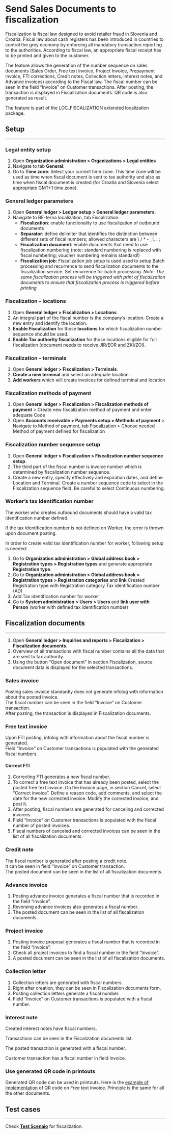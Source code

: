 # Send Sales Documents to fiscalization

Fiscalization is fiscal law designed to avoid retailer fraud in Slovenia and Croatia. Fiscal law about cash registers has been introduced in countries to control the grey economy by enforcing all mandatory transaction reporting to the authorities. According to fiscal law, an appropriate fiscal receipt has to be printed and given to the customer.

The feature allows the generation of the number sequence on sales documents (Sales Order, Free text invoice, Project Invoice, Prepayment invoice, FTI corrections, Credit notes, Collection letters, Interest notes, and Advance invoices) according to the Fiscal law. The fiscal number can be seen in the field “Invoice” on Customer transactions. After posting, the transaction is displayed in Fiscalization documents. QR code is also generated as result. 

The feature is part of the LOC_FISCALIZATION extended localization package.

## **Setup**
---

### **Legal entity setup**
1. Open **Organization administration > Organizations > Legal entities**
2. Navigate to tab **General**:
3. Go to **Time zone**: Select your current time zone. This time zone will be used as time when fiscal document is sent to tax authority and also as time when fiscal document is created (for Croatia and Slovenia select appropriate GMT+1 time zone).



### **General ledger parameters**

1. Open **General ledger > Ledger setup > General ledger parameters**.
2. Navigate to BE-terna localization, tab Fiscalization:
   - **Fiscalization**: enable functionality to use fiscalization of outbound documents
   - **Separator**: define delimiter that identifies the distinction between different sets of fiscal numbers; allowed characters are \ / * - _|. : ; 
   - **Fiscalization document**: enable documents that need to use fiscalization numbering (note: standard numbering is replaced with fiscal numbering; voucher numbering remains standard!)
   - **Fiscalization job**: Fiscalization job setup is used used to setup Batch processing and recurrence to send fiscalization documents to the fiscalization service. Set recurrence for batch processing. _Note: The same fiscalization process will be triggered with print of fiscalization documents to ensure that fiscalization process is triggered before printing_
 
### **Fiscalization – locations**

1. Open **General ledger > Fiscalization > Locations**.
2. An integral part of the fiscal number is the company’s location. Create a new entry and identify the location.
3. **Enable Fiscalization** for those **locations** for which fiscalization number sequence should be used.
4. **Enable Tax authority fiscalization** for those locations eligible for full fiscalization (document needs to receive JIR/EOR and ZKI/ZOI).

 
### **Fiscalization – terminals**

1. Open **General ledger > Fiscalization > Terminals**.
2. **Create a new terminal** and select an adequate location.
3. **Add workers** which will create invoices for defined terminal and location

### **Fiscalization methods of payment**
1.	Open **General ledger > Fiscalization > Fiscalization methods of payment** > Create new fiscalization method of payment and enter adequate Code
2.	Open **Accounts receivable > Payments setup > Methods of payment** > Navigate to Method of payment, tab Fiscalization > Choose needed Method of payment defined for fiscalization

 
### **Fiscalization number sequence setup**

1. Open **General ledger > Fiscalization > Fiscalization number sequence setup**.
2. The third part of the fiscal number is invoice number which is determined by fiscalization number sequence. 
3. Create a new entry, specify effectively and expiration dates, and define Location and Terminal. Create a number sequence code to select in the Fiscalization sequence field. Be careful to select Continuous numbering.
 
### **Worker’s tax identification number**

The worker who creates outbound documents should have a valid tax identification number defined.
 
If the tax identification number is not defined on Worker, the error is thrown upon document posting.

In order to create valid tax identification number for worker, following setup is needed: 
1.	Go to **Organization administration > Global address book > Registration types > Registration types** and generate appropriate **Registration type**.
2.	Go to **Organization administration > Global address book > Registration types > Registration categories** and **link** Created Registration type with Registration category Tax identification number (AD) 
3.	Add Tax identification number for worker
4.	Go to **System administration > Users > Users** and **link user with Person** (worker with defined tax identification number)

 
## **Fiscalization documents**
---

1. Open **General ledger > Inquiries and reports > Fiscalization > Fiscalization documents**.
2. Overview of all transactions with fiscal number contains all the data that are sent to tax authority. 
3. Using the button “Open document” in section Fiscalization, source document data is displayed for the selected transactions. 

### **Sales invoice**

Posting sales invoice standardly does not generate infolog with information about the posted invoice.<br>
The fiscal number can be seen in the field “Invoice” on Customer transaction.<br>
After posting, the transaction is displayed in Fiscalization documents. 
 
### **Free text invoice**

Upon FTI posting, infolog with information about the fiscal number is generated.<br> 
Field “Invoice” on Customer transactions is populated with the generated fiscal numbers.
 
#### Correct FTI

1. Correcting FTI generates a new fiscal number.
2. To correct a free text invoice that has already been posted, select the posted free text invoice. On the Invoice page, in section Cancel, select “Correct invoice”. Define a reason code, add comments, and select the date for the new corrected invoice. Modify the corrected invoice, and post it.
3. After posting, fiscal numbers are generated for canceling and corrected invoices.
4. Field “Invoice” on Customer transactions is populated with the fiscal number of posted invoices.
5. Fiscal numbers of canceled and corrected invoices can be seen in the list of all fiscalization documents.
 
### **Credit note**

The fiscal number is generated after posting a credit note.<br>
It can be seen in field “Invoice” on Customer transaction.<br>
The posted document can be seen in the list of all fiscalization documents.
 
### **Advance invoice**

1. Posting advance invoice generates a fiscal number that is recorded in the field “Invoice”.
2. Reversing advance invoices also generates a fiscal number.
3. The posted document can be seen in the list of all fiscalization documents.
 
### **Project invoice**

1. Posting invoice proposal generates a fiscal number that is recorded in the field “Invoice”.
2. Check all project invoices to find a fiscal number in the field “Invoice”.
3. A posted document can be seen in the list of all fiscalization documents.
 
### **Collection letter**

1. Collection letters are generated with fiscal numbers. 
2. Right after creation, they can be seen in Fiscalization documents form.
3. Posting collection letters generate a fiscal number. 
4. Field “Invoice” on Customer transactions is populated with a fiscal number.
 
### **Interest note**
Created interest notes have fiscal numbers.
 
Transactions can be seen in the Fiscalization documents list.
 
The posted transaction is generated with a fiscal number.
 
Customer transaction has a fiscal number in field Invoice.

### **Use generated QR code in printouts**

Generated QR code can be used in printouts. Here is the [example of implementation](/How-to/Implement-QR-code-image-in-FTI) of QR code on Free text invoice. Principle is the same for all the other documents. 
 
## **Test cases**
---
                           
Check **[Test Scenaio](Fiscalization-Test-Scenario.zip)** for fiscalization.